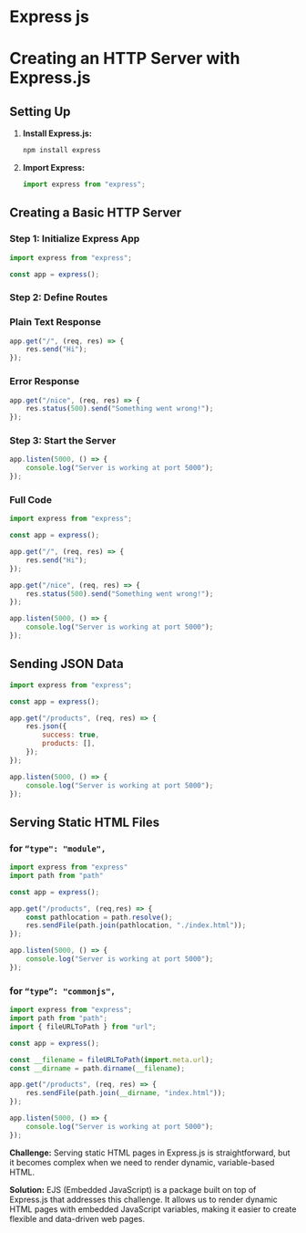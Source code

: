 # Express js

# Creating an HTTP Server with Express.js

## Setting Up

1. **Install Express.js:**
    
    ```bash
    npm install express
    
    ```
    
2. **Import Express:**
    
    ```jsx
    import express from "express";
    
    ```
    

## Creating a Basic HTTP Server

### Step 1: Initialize Express App

```jsx
import express from "express";

const app = express();

```

### Step 2: Define Routes

### Plain Text Response

```jsx
app.get("/", (req, res) => {
    res.send("Hi");
});

```

### Error Response

```jsx
app.get("/nice", (req, res) => {
    res.status(500).send("Something went wrong!");
});

```

### Step 3: Start the Server

```jsx
app.listen(5000, () => {
    console.log("Server is working at port 5000");
});

```

### Full Code

```jsx
import express from "express";

const app = express();

app.get("/", (req, res) => {
    res.send("Hi");
});

app.get("/nice", (req, res) => {
    res.status(500).send("Something went wrong!");
});

app.listen(5000, () => {
    console.log("Server is working at port 5000");
});

```

## Sending JSON Data

```jsx
import express from "express";

const app = express();

app.get("/products", (req, res) => {
    res.json({
        success: true,
        products: [],
    });
});

app.listen(5000, () => {
    console.log("Server is working at port 5000");
});

```

## Serving Static HTML Files

### for `“type": "module",`

```jsx
import express from "express"
import path from "path"

const app = express();

app.get("/products", (req,res) => {
    const pathlocation = path.resolve();
    res.sendFile(path.join(pathlocation, "./index.html"));
});

app.listen(5000, () => {
    console.log("Server is working at port 5000");
});

```

### for `“type”: "commonjs",`

```jsx
import express from "express";
import path from "path";
import { fileURLToPath } from "url";

const app = express();

const __filename = fileURLToPath(import.meta.url);
const __dirname = path.dirname(__filename);

app.get("/products", (req, res) => {
    res.sendFile(path.join(__dirname, "index.html"));
});

app.listen(5000, () => {
    console.log("Server is working at port 5000");
});

```

**Challenge:**
Serving static HTML pages in Express.js is straightforward, but it becomes complex when we need to render dynamic, variable-based HTML.

**Solution:**
EJS (Embedded JavaScript) is a package built on top of Express.js that addresses this challenge.
It allows us to render dynamic HTML pages with embedded JavaScript variables, making it easier to create flexible and data-driven web pages.
